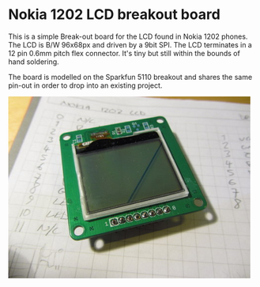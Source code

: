 Nokia 1202 LCD breakout board
=============================

This is a simple Break-out board for the LCD found in Nokia 1202 phones.
The LCD is B/W 96x68px and driven by a 9bit SPI. 
The LCD terminates in a 12 pin 0.6mm pitch flex connector. 
It's tiny but still within the bounds of hand soldering.

The board is modelled on the Sparkfun 5110 breakout and shares 
the same pin-out in order to drop into an existing project.

![My image](IMG_3612.JPG)
